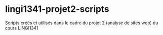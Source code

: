 # lingi1341-projet2-scripts
Scripts créés et utilisés dans le cadre du projet 2 (analyse de sites web) du cours LINGI1341
